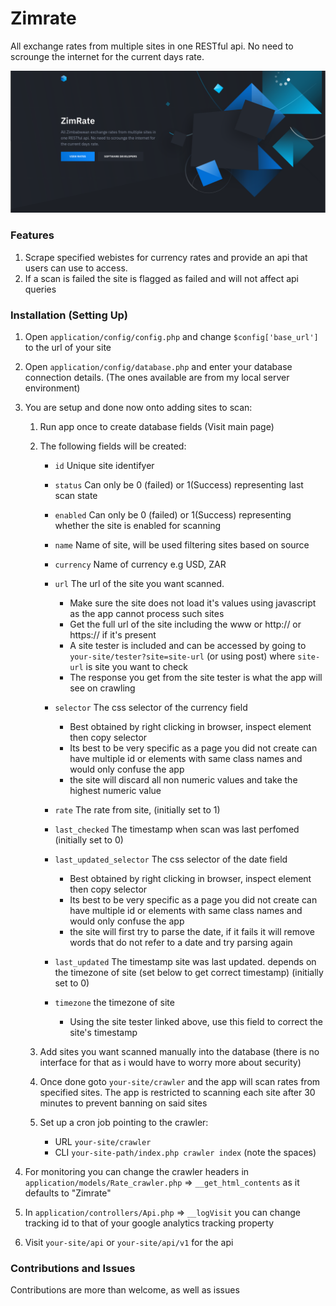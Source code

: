 # Zimrate

All exchange rates from multiple sites in one RESTful api. No need to scrounge the internet for the current days rate.

![Screenshot1](src/images/zimrate_screenshot.png)

### Features

1. Scrape specified webistes for currency rates and provide an api that users can use to access.
2. If a scan is failed the site is flagged as failed and will not affect api queries

### Installation (Setting Up)

1. Open `application/config/config.php` and change `$config['base_url']` to the url of your site
2. Open `application/config/database.php` and enter your database connection details. (The ones available are from my local server environment)
3. You are setup and done now onto adding sites to scan:

    1. Run app once to create database fields (Visit main page)

    2. The following fields will be created:
        * `id`                     Unique site identifyer
        * `status`                 Can only be 0 (failed) or 1(Success) representing last scan state
        * `enabled`                Can only be 0 (failed) or 1(Success) representing whether the site is enabled for scanning
        * `name`                   Name of site, will be used filtering sites based on source
        * `currency`               Name of currency e.g USD, ZAR
        * `url`                    The url of the site you want scanned.

            * Make sure the site does not load it's values using javascript as the app cannot process such sites
            * Get the full url of the site including the www or http:// or https:// if it's present
            * A site tester is included and can be accessed by going to `your-site/tester?site=site-url` (or using post) where `site-url` is site you want to check
            * The response you get from the site tester is what the app will see on crawling

        * `selector`               The css selector of the currency field

            * Best obtained by right clicking in browser, inspect element then copy selector
            * Its best to be very specific as a page you did not create can have multiple id or elements with same class names and would only confuse the app
            * the site will discard all non numeric values and take the highest numeric value

        * `rate`                   The rate from site, (initially set to 1)
        * `last_checked`           The timestamp when scan was last perfomed (initially set to 0)
        * `last_updated_selector`  The css selector of the date field
        
            * Best obtained by right clicking in browser, inspect element then copy selector
            * Its best to be very specific as a page you did not create can have multiple id or elements with same class names and would only confuse the app
            * the site will first try to parse the date, if it fails it will remove words that do not refer to a date and try parsing again

        * `last_updated`           The timestamp site was last updated. depends on the timezone of site (set below to get correct timestamp) (initially set to 0)
        * `timezone`               the timezone of site

            * Using the site tester linked above, use this field to correct the site's timestamp

    3. Add sites you want scanned manually into the database (there is no interface for that as i would have to worry more about security)

    4. Once done goto `your-site/crawler` and the app will scan rates from specified sites. The app is restricted to scanning each site after 30 minutes to prevent banning on said sites

    5. Set up a cron job pointing to the crawler:
        * URL `your-site/crawler`
        * CLI `your-site-path/index.php crawler index` (note the spaces)

4. For monitoring you can change the crawler headers in `application/models/Rate_crawler.php` => `__get_html_contents` as it defaults to "Zimrate"

5. In `application/controllers/Api.php` => `__logVisit` you can change tracking id to that of your google analytics tracking property

6. Visit `your-site/api` or `your-site/api/v1` for the api

### Contributions and Issues

Contributions are more than welcome, as well as issues